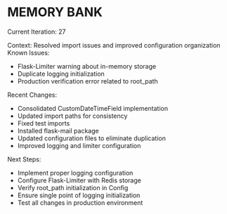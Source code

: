 # MEMORY BANK

Current Iteration: 27

Context: Resolved import issues and improved configuration organization
Known Issues:
- Flask-Limiter warning about in-memory storage
- Duplicate logging initialization
- Production verification error related to root_path

Recent Changes:
- Consolidated CustomDateTimeField implementation
- Updated import paths for consistency
- Fixed test imports
- Installed flask-mail package
- Updated configuration files to eliminate duplication
- Improved logging and limiter configuration

Next Steps:
- Implement proper logging configuration
- Configure Flask-Limiter with Redis storage
- Verify root_path initialization in Config
- Ensure single point of logging initialization
- Test all changes in production environment
